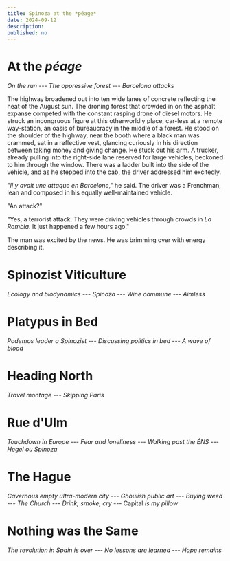 ```yaml
---
title: Spinoza at the *péage*
date: 2024-09-12
description:
published: no
---
```


# At the *péage*

*On the run* --- *The oppressive forest* --- *Barcelona attacks*

The highway broadened out into ten wide lanes of concrete reflecting the heat of the August sun. The droning forest that crowded in on the asphalt expanse competed with the constant rasping drone of diesel motors. He struck an incongruous figure at this otherworldly place, car-less at a remote way-station, an oasis of bureaucracy in the middle of a forest. He stood on the shoulder of the highway, near the booth where a black man was crammed, sat in a reflective vest, glancing curiously in his direction between taking money and giving change. He stuck out his arm. A trucker, already pulling into the right-side lane reserved for large vehicles, beckoned to him through the window. There was a ladder built into the side of the vehicle, and as he stepped into the cab, the driver addressed him excitedly.

"*Il y avait une attaque en Barcelone*," he said. The driver was a Frenchman, lean and composed in his equally well-maintained vehicle.

"An attack?"

"Yes, a terrorist attack. They were driving vehicles through crowds in *La Rambla*. It just happened a few hours ago."

The man was excited by the news. He was brimming over with energy describing it.

# Spinozist Viticulture

*Ecology and biodynamics* --- *Spinoza* --- *Wine commune* --- *Aimless*

# Platypus in Bed

*Podemos leader a Spinozist* --- *Discussing politics in bed* --- *A wave of blood*

# Heading North

*Travel montage* --- *Skipping Paris*

# Rue d'Ulm

*Touchdown in Europe* --- *Fear and loneliness* --- *Walking past the ÉNS* --- *Hegel ou Spinoza*

# The Hague

*Cavernous empty ultra-modern city* --- *Ghoulish public art* --- *Buying weed* --- *The Church* --- *Drink, smoke, cry* --- Capital *is my pillow*

# Nothing was the Same

*The revolution in Spain is over* --- *No lessons are learned* --- *Hope remains*
